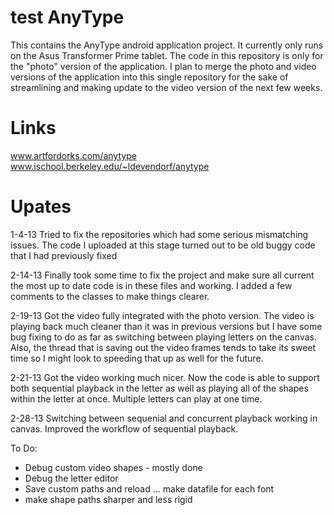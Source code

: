 test
AnyType
=============

This contains the AnyType android application project. It currently only runs on the Asus Transformer Prime tablet. 
The code in this repository is only for the "photo" version of the application. I plan to merge the photo and video 
versions of the application into this single repository for the sake of streamlining and making update to the video 
version of the next few weeks. 


Links
=============
www.artfordorks.com/anytype
www.ischool.berkeley.edu/~ldevendorf/anytype


Upates
=============
1-4-13
Tried to fix the repositories which had some serious mismatching issues. The code I uploaded at this stage turned out to 
be old buggy code that I had previously fixed

2-14-13
Finally took some time to fix the project and make sure all current the most up to date code is in these files and working.
I added a few comments to the classes to make things clearer.

2-19-13
Got the video fully integrated with the photo version. The video is playing back much cleaner than it was in previous versions but I have some bug fixing to do as far as switching between playing letters on the canvas. Also, the thread that is saving out the video frames tends to take its sweet time so I might look to speeding that up as well for the future.

2-21-13
Got the video working much nicer. Now the code is able to support both sequential playback in the letter as well as playing all of the shapes within the letter at once. Multiple letters can play at one time. 

2-28-13
Switching between sequenial and concurrent playback working in canvas. Improved the workflow of sequential playback. 

To Do:
- Debug custom video shapes - mostly done
- Debug the letter editor
- Save custom paths and reload ... make datafile for each font
- make shape paths sharper and less rigid

